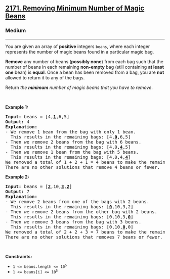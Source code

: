 <h2><a href="https://leetcode.com/problems/removing-minimum-number-of-magic-beans/">2171. Removing Minimum Number of Magic Beans</a></h2><h3>Medium</h3><hr><div style="user-select: auto;"><p style="user-select: auto;">You are given an array of <strong style="user-select: auto;">positive</strong> integers <code style="user-select: auto;">beans</code>, where each integer represents the number of magic beans found in a particular magic bag.</p>

<p style="user-select: auto;"><strong style="user-select: auto;">Remove</strong> any number of beans (<strong style="user-select: auto;">possibly none</strong>) from each bag such that the number of beans in each remaining <strong style="user-select: auto;">non-empty</strong> bag (still containing <strong style="user-select: auto;">at least one</strong> bean) is <strong style="user-select: auto;">equal</strong>. Once a bean has been removed from a bag, you are <strong style="user-select: auto;">not</strong> allowed to return it to any of the bags.</p>

<p style="user-select: auto;">Return <em style="user-select: auto;">the <strong style="user-select: auto;">minimum</strong> number of magic beans that you have to remove</em>.</p>

<p style="user-select: auto;">&nbsp;</p>
<p style="user-select: auto;"><strong style="user-select: auto;">Example 1:</strong></p>

<pre style="user-select: auto;"><strong style="user-select: auto;">Input:</strong> beans = [4,<u style="user-select: auto;"><strong style="user-select: auto;">1</strong></u>,6,5]
<strong style="user-select: auto;">Output:</strong> 4
<strong style="user-select: auto;">Explanation:</strong> 
- We remove 1 bean from the bag with only 1 bean.
  This results in the remaining bags: [4,<b style="user-select: auto;"><u style="user-select: auto;">0</u></b>,6,5]
- Then we remove 2 beans from the bag with 6 beans.
  This results in the remaining bags: [4,0,<strong style="user-select: auto;"><u style="user-select: auto;">4</u></strong>,5]
- Then we remove 1 bean from the bag with 5 beans.
  This results in the remaining bags: [4,0,4,<b style="user-select: auto;"><u style="user-select: auto;">4</u></b>]
We removed a total of 1 + 2 + 1 = 4 beans to make the remaining non-empty bags have an equal number of beans.
There are no other solutions that remove 4 beans or fewer.
</pre>

<p style="user-select: auto;"><strong style="user-select: auto;">Example 2:</strong></p>

<pre style="user-select: auto;"><strong style="user-select: auto;">Input:</strong> beans = [<strong style="user-select: auto;"><u style="user-select: auto;">2</u></strong>,10,<u style="user-select: auto;"><strong style="user-select: auto;">3</strong></u>,<strong style="user-select: auto;"><u style="user-select: auto;">2</u></strong>]
<strong style="user-select: auto;">Output:</strong> 7
<strong style="user-select: auto;">Explanation:</strong>
- We remove 2 beans from one of the bags with 2 beans.
  This results in the remaining bags: [<u style="user-select: auto;"><strong style="user-select: auto;">0</strong></u>,10,3,2]
- Then we remove 2 beans from the other bag with 2 beans.
  This results in the remaining bags: [0,10,3,<u style="user-select: auto;"><strong style="user-select: auto;">0</strong></u>]
- Then we remove 3 beans from the bag with 3 beans. 
  This results in the remaining bags: [0,10,<u style="user-select: auto;"><strong style="user-select: auto;">0</strong></u>,0]
We removed a total of 2 + 2 + 3 = 7 beans to make the remaining non-empty bags have an equal number of beans.
There are no other solutions that removes 7 beans or fewer.
</pre>

<p style="user-select: auto;">&nbsp;</p>
<p style="user-select: auto;"><strong style="user-select: auto;">Constraints:</strong></p>

<ul style="user-select: auto;">
	<li style="user-select: auto;"><code style="user-select: auto;">1 &lt;= beans.length &lt;= 10<sup style="user-select: auto;">5</sup></code></li>
	<li style="user-select: auto;"><code style="user-select: auto;">1 &lt;= beans[i] &lt;= 10<sup style="user-select: auto;">5</sup></code></li>
</ul>
</div>